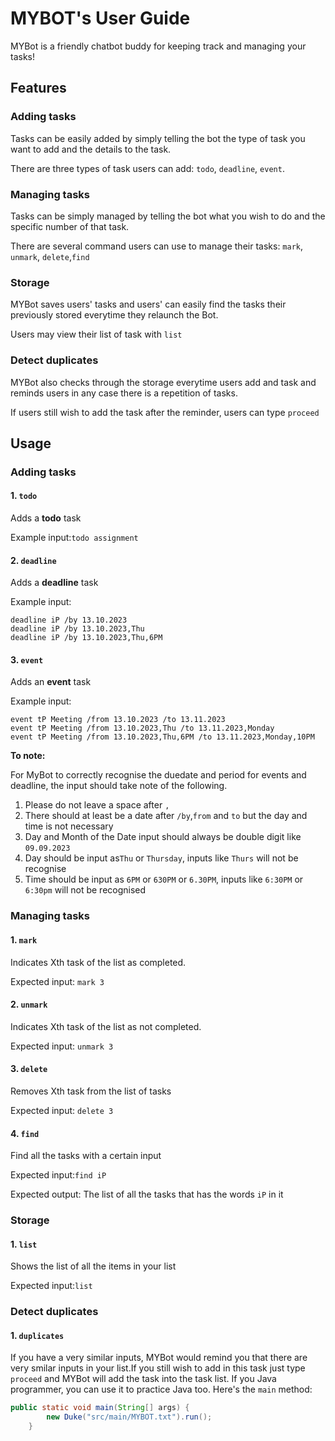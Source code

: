 # MYBOT's User Guide
MYBot is a friendly chatbot buddy for keeping track and managing your tasks!

## Features 

### Adding tasks
Tasks can be easily added by simply telling the bot the type of task you want to add and the details to the task.

There are three types of task users can add: `todo`, `deadline`, `event`.

### Managing tasks
Tasks can be simply managed by telling the bot what you wish to do and the specific number of that task. 

There are several command users can use to manage their tasks: `mark`, `unmark`, `delete`,`find`


### Storage
MYBot saves users' tasks and users' can easily find the tasks their previously stored everytime they relaunch the Bot.

Users may view their list of task with `list`

### Detect duplicates
MYBot also checks through the storage everytime users add and task and reminds users in any case there is a repetition
of tasks.

If users still wish to add the task after the reminder, users can type `proceed`


## Usage

### Adding tasks
#### 1. `todo`
Adds a **todo** task

Example input:`todo assignment`

#### 2. `deadline`
Adds a **deadline** task

Example input:

    deadline iP /by 13.10.2023
    deadline iP /by 13.10.2023,Thu
    deadline iP /by 13.10.2023,Thu,6PM

#### 3. `event`
Adds an **event** task

Example input:

    event tP Meeting /from 13.10.2023 /to 13.11.2023
    event tP Meeting /from 13.10.2023,Thu /to 13.11.2023,Monday 
    event tP Meeting /from 13.10.2023,Thu,6PM /to 13.11.2023,Monday,10PM

**To note:**

For MyBot to correctly recognise the duedate and period for events and deadline, the input should take note of the following.
1. Please do not leave a space after `,`
2. There should at least be a date after `/by`,`from` and `to` but the day and time is not necessary 
3. Day and Month of the Date input should always be double digit like `09.09.2023`
3. Day should be input as`Thu` or `Thursday`, inputs like `Thurs` will not be recognise
4. Time should be input as `6PM` or `630PM` or `6.30PM`, inputs like `6:30PM` or `6:30pm` will not be recognised


### Managing tasks
#### 1. `mark`
Indicates Xth task of the list as completed. 

Expected input: `mark 3` 

#### 2. `unmark`
Indicates Xth task of the list as not completed.

Expected input: `unmark 3`

#### 3. `delete`
Removes Xth task from the list of tasks

Expected input: `delete 3`

#### 4. `find`
Find all the tasks with a certain input

Expected input:`find iP`

Expected output: The list of all the tasks that has the words `iP` in it


### Storage
#### 1. `list`
Shows the list of all the items in your list

Expected input:`list`

### Detect duplicates
#### 1. `duplicates`
If you have a very similar inputs, MYBot would remind you that there are very smilar inputs in your list.If you still
wish to add in this task just type `proceed` and MYBot will add the task into the task list.
If you Java programmer, you can use it to practice Java too. Here's the `main` method:
```java
public static void main(String[] args) {
        new Duke("src/main/MYBOT.txt").run();
    }
```
